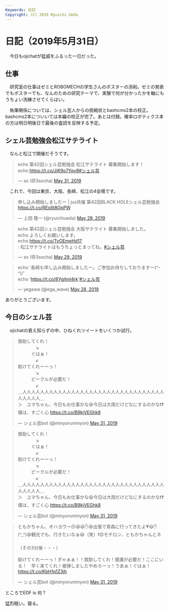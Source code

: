 ```yaml
---
Keywords: 日記
Copyright: (C) 2019 Ryuichi Ueda
---
```


# 日記（2019年5月31日）

　今日もojichatが猛威をふるった一日だった。

## 仕事

　研究室の仕事はゼミとROBOMECHの学生さんのポスターの添削。ゼミの発表でもポスターでも、なんのための研究テーマで、実験で何が分かったかを軸にもうちょい洗練させてくらはい。

　執筆関係については、シェル芸人からの挑戦状とbashcms2本の校正。bashcms2本についいては本編の校正が完了。あとは付録。確率ロボティクス本の方は明日明後日で最後の査読を反映する予定。

## シェル芸勉強会松江サテライト

　なんと松江で開催だそうです。

<blockquote class="twitter-tweet" data-partner="tweetdeck"><p lang="ja" dir="ltr">echo 第42回シェル芸勉強会 松江サテライト 募集開始します！<br>echo <a href="https://t.co/JiK9o7Yqy8">https://t.co/JiK9o7Yqy8</a><a href="https://twitter.com/hashtag/%E3%82%B7%E3%82%A7%E3%83%AB%E8%8A%B8?src=hash&amp;ref_src=twsrc%5Etfw">#シェル芸</a></p>&mdash; so (@3socha) <a href="https://twitter.com/3socha/status/1134270231201718272?ref_src=twsrc%5Etfw">May 31, 2019</a></blockquote>
<script async src="https://platform.twitter.com/widgets.js" charset="utf-8"></script>


　これで、今回は東京、大阪、長崎、松江の4会場です。

<blockquote class="twitter-tweet" data-partner="tweetdeck"><p lang="ja" dir="ltr">申し込み開始しましたー | jus共催 第42回BLACK HOLEシェル芸勉強会 <a href="https://t.co/REs6t8OpPW">https://t.co/REs6t8OpPW</a></p>&mdash; 上田 隆一 (@ryuichiueda) <a href="https://twitter.com/ryuichiueda/status/1133192844007464960?ref_src=twsrc%5Etfw">May 28, 2019</a></blockquote>


<blockquote class="twitter-tweet" data-partner="tweetdeck"><p lang="ja" dir="ltr">echo 第42回シェル芸勉強会 大阪サテライト 募集開始しました。 <br>echo よろしくお願いします。<br>echo <a href="https://t.co/TvOEmeHd17">https://t.co/TvOEmeHd17</a><br>: 松江サテライトはもうちょっとまってね。<a href="https://twitter.com/hashtag/%E3%82%B7%E3%82%A7%E3%83%AB%E8%8A%B8?src=hash&amp;ref_src=twsrc%5Etfw">#シェル芸</a></p>&mdash; so (@3socha) <a href="https://twitter.com/3socha/status/1133667446231949313?ref_src=twsrc%5Etfw">May 29, 2019</a></blockquote>


<blockquote class="twitter-tweet" data-partner="tweetdeck"><p lang="ja" dir="ltr">echo &#39;長崎も申し込み開始しましたー。ご参加お待ちしておりますー(^-^)/&#39;<br>echo &#39;<a href="https://t.co/8YgjhnI4rk">https://t.co/8YgjhnI4rk</a>&#39;<a href="https://twitter.com/hashtag/%E3%82%B7%E3%82%A7%E3%83%AB%E8%8A%B8?src=hash&amp;ref_src=twsrc%5Etfw">#シェル芸</a></p>&mdash; yegawa (@ega_wave) <a href="https://twitter.com/ega_wave/status/1133270325343297537?ref_src=twsrc%5Etfw">May 28, 2019</a></blockquote>


ありがとうございます。

## 今日のシェル芸

　ojichatの衰え知らずの中、ひねくれツイートをいくつか試行。

<blockquote class="twitter-tweet" data-partner="tweetdeck"><p lang="ja" dir="ltr">救助してくれ！<br>　　　　↘<br>　　　ぐはぁ！<br>　　　　↙<br>助けてくれーーっ！<br>　　　　↘<br>　　　ビークルが必要だ！<br>　　　　↙<br>＿人人人人人人人人人人人人人人人人人人人人人人人人人人人人人人人人人人人人人＿<br>＞　ユマちゃん、今日もお仕事かな😆今日は大雨だけどなにするのかな❗❓僕は、すごく心 <a href="https://t.co/B9kjVEGhk8">https://t.co/B9kjVEGhk8</a></p>&mdash; シェル芸bot (@minyoruminyon) <a href="https://twitter.com/minyoruminyon/status/1134296880807010304?ref_src=twsrc%5Etfw">May 31, 2019</a></blockquote>

<blockquote class="twitter-tweet" data-partner="tweetdeck"><p lang="ja" dir="ltr">救助してくれ！<br>　　　　↘<br>　　　ぐはぁ！<br>　　　　↙<br>助けてくれーーっ！<br>　　　　↘<br>　　　ビークルが必要だ！<br>　　　　↙<br>＿人人人人人人人人人人人人人人人人人人人人人人人人人人人人人人人人人人人人人＿<br>＞　ユマちゃん、今日もお仕事かな😆今日は大雨だけどなにするのかな❗❓僕は、すごく心 <a href="https://t.co/B9kjVEGhk8">https://t.co/B9kjVEGhk8</a></p>&mdash; シェル芸bot (@minyoruminyon) <a href="https://twitter.com/minyoruminyon/status/1134296880807010304?ref_src=twsrc%5Etfw">May 31, 2019</a></blockquote>

<blockquote class="twitter-tweet" data-partner="tweetdeck"><p lang="ja" dir="ltr">ともかちゃん、オハヨウ〜😚😆😃✋😆出張で青森に行ってきたよ💗😃✋(^_^)😄観光でも、行きたいなぁ😆（笑）❗😍モチロン、ともかちゃんとネ<br><br>（その3分後・・・）<br><br>助けてくれーーっ！ぎゃぁぁ！！救助してくれ！援護が必要だ！ここにいる！　早く来てくれ！被弾しましたやめろーっ！うあぁ！ぐはぁ！ <a href="https://t.co/KbH1p1Z3jh">https://t.co/KbH1p1Z3jh</a></p>&mdash; シェル芸bot (@minyoruminyon) <a href="https://twitter.com/minyoruminyon/status/1134305548952719360?ref_src=twsrc%5Etfw">May 31, 2019</a></blockquote>


ところでEDF is 何？


猛烈眠い。寝る。

